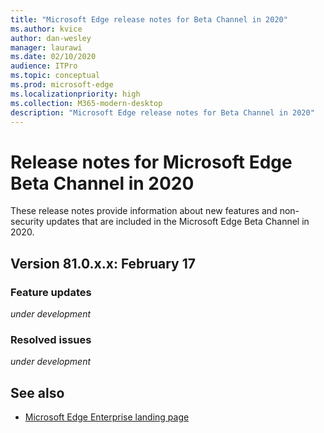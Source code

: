 ```yaml
---
title: "Microsoft Edge release notes for Beta Channel in 2020"
ms.author: kvice
author: dan-wesley
manager: laurawi
ms.date: 02/10/2020
audience: ITPro
ms.topic: conceptual
ms.prod: microsoft-edge
ms.localizationpriority: high
ms.collection: M365-modern-desktop
description: "Microsoft Edge release notes for Beta Channel in 2020"
---
```


# Release notes for Microsoft Edge Beta Channel in 2020

These release notes provide information about new features and non-security updates that are included in the Microsoft Edge Beta Channel in 2020.

## Version 81.0.x.x: February 17

### Feature updates

*under development*

### Resolved issues

*under development*

## See also

- [Microsoft Edge Enterprise landing page](https://aka.ms/EdgeEnterprise)
